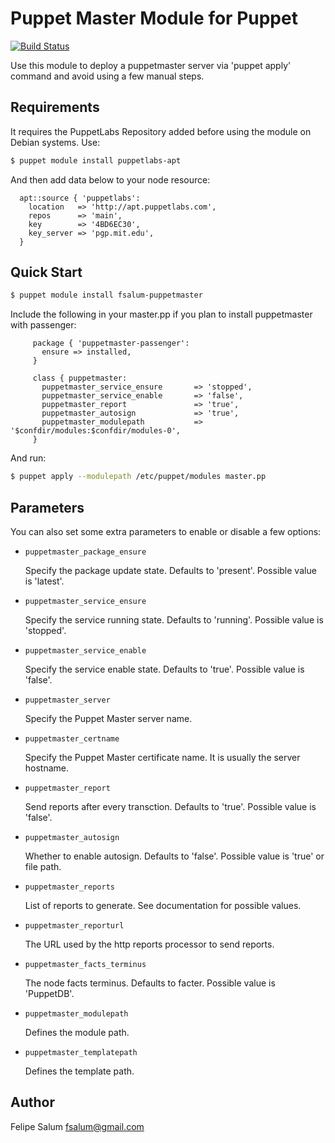 Puppet Master Module for Puppet
===============================
[![Build Status](https://secure.travis-ci.org/fsalum/puppet-puppetmaster.png)](http://travis-ci.org/fsalum/puppet-puppetmaster)

Use this module to deploy a puppetmaster server via 'puppet apply' command and
avoid using a few manual steps.

Requirements
------------

It requires the PuppetLabs Repository added before using the module on Debian systems. Use:

```bash
$ puppet module install puppetlabs-apt
```

And then add data below to your node resource:

      apt::source { 'puppetlabs':
        location   => 'http://apt.puppetlabs.com',
        repos      => 'main',
        key        => '4BD6EC30',
        key_server => 'pgp.mit.edu',
      }

Quick Start
-----------

```bash
$ puppet module install fsalum-puppetmaster
```

Include the following in your master.pp if you plan to install puppetmaster with passenger:

         package { 'puppetmaster-passenger': 
           ensure => installed, 
         }

         class { puppetmaster:
           puppetmaster_service_ensure       => 'stopped',
           puppetmaster_service_enable       => 'false',
           puppetmaster_report               => 'true',
           puppetmaster_autosign             => 'true',
           puppetmaster_modulepath           => '$confdir/modules:$confdir/modules-0',
         }

And run: 

```bash
$ puppet apply --modulepath /etc/puppet/modules master.pp
```

Parameters
----------

You can also set some extra parameters to enable or disable a few options:

* `puppetmaster_package_ensure`

    Specify the package update state. Defaults to 'present'. Possible value is 'latest'.

* `puppetmaster_service_ensure`

    Specify the service running state. Defaults to 'running'. Possible value is 'stopped'.

* `puppetmaster_service_enable`

    Specify the service enable state. Defaults to 'true'. Possible value is 'false'.

* `puppetmaster_server`

    Specify the Puppet Master server name. 

* `puppetmaster_certname`

    Specify the Puppet Master certificate name. It is usually the server hostname. 

* `puppetmaster_report`

    Send reports after every transction. Defaults to 'true'. Possible value is 'false'.

* `puppetmaster_autosign`

   Whether to enable autosign. Defaults to 'false'. Possible value is 'true' or file path.

* `puppetmaster_reports`

   List of reports to generate. See documentation for possible values.

* `puppetmaster_reporturl`

   The URL used by the http reports processor to send reports.

* `puppetmaster_facts_terminus`

   The node facts terminus. Defaults to facter. Possible value is 'PuppetDB'.

* `puppetmaster_modulepath`

   Defines the module path.

* `puppetmaster_templatepath`

   Defines the template path.

Author
------
Felipe Salum <fsalum@gmail.com>
